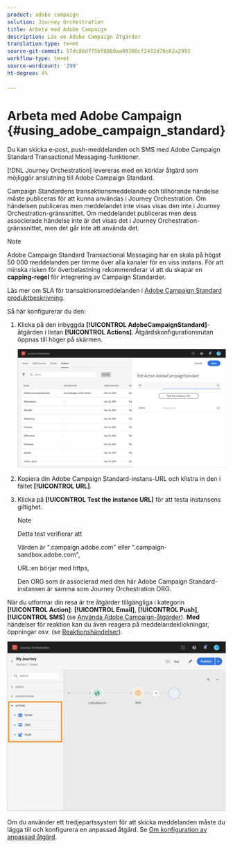```yaml
---
product: adobe campaign
solution: Journey Orchestration
title: Arbeta med Adobe Campaign
description: Läs om Adobe Campaign åtgärder
translation-type: tm+mt
source-git-commit: 57dc86d775bf8860aa09300cf2432d70c62a2993
workflow-type: tm+mt
source-wordcount: '299'
ht-degree: 4%

---
```



# Arbeta med Adobe Campaign {#using_adobe_campaign_standard}

Du kan skicka e-post, push-meddelanden och SMS med Adobe Campaign Standard Transactional Messaging-funktioner.

[!DNL Journey Orchestration] levereras med en körklar åtgärd som möjliggör anslutning till Adobe Campaign Standard.

Campaign Standardens transaktionsmeddelande och tillhörande händelse måste publiceras för att kunna användas i Journey Orchestration. Om händelsen publiceras men meddelandet inte visas visas den inte i Journey Orchestration-gränssnittet. Om meddelandet publiceras men dess associerade händelse inte är det visas det i Journey Orchestration-gränssnittet, men det går inte att använda det.

>[!NOTE]
>
>Adobe Campaign Standard Transactional Messaging har en skala på högst 50 000 meddelanden per timme över alla kanaler för en viss instans. För att minska risken för överbelastning rekommenderar vi att du skapar en **capping-regel** för integrering av Campaign Standarder.
>
>Läs mer om SLA för transaktionsmeddelanden i [Adobe Campaign Standard produktbeskrivning](https://helpx.adobe.com/se/legal/product-descriptions/campaign-standard.html).

Så här konfigurerar du den:

1. Klicka på den inbyggda **[!UICONTROL AdobeCampaignStandard]**-åtgärden i listan **[!UICONTROL Actions]**. Åtgärdskonfigurationsrutan öppnas till höger på skärmen.

   ![](../assets/actioncampaign.png)

1. Kopiera din Adobe Campaign Standard-instans-URL och klistra in den i fältet **[!UICONTROL URL]**.

1. Klicka på **[!UICONTROL Test the instance URL]** för att testa instansens giltighet.

   >[!NOTE]
   >
   >Detta test verifierar att
   >
   >Värden är &quot;.campaign.adobe.com&quot; eller &quot;.campaign-sandbox.adobe.com&quot;,
   >
   >URL:en börjar med https,
   >
   >Den ORG som är associerad med den här Adobe Campaign Standard-instansen är samma som Journey Orchestration ORG.

När du utformar din resa är tre åtgärder tillgängliga i kategorin **[!UICONTROL Action]**: **[!UICONTROL Email]**, **[!UICONTROL Push]**, **[!UICONTROL SMS]** (se [Använda Adobe Campaign-åtgärder](../building-journeys/using-adobe-campaign-actions.md)). **Med** händelser för reaktion kan du även reagera på meddelandeklickningar, öppningar osv. (se [Reaktionshändelser](../building-journeys/reaction-events.md)).

![](../assets/journey58.png)

Om du använder ett tredjepartssystem för att skicka meddelanden måste du lägga till och konfigurera en anpassad åtgärd. Se [Om konfiguration av anpassad åtgärd](../action/about-custom-action-configuration.md).

